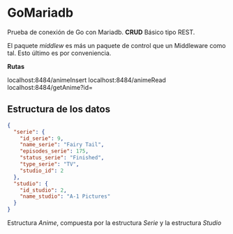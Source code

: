# GoMariadb

Prueba de conexión de Go con Mariadb.
**CRUD** Básico tipo REST.

El paquete *middlew* es más un paquete de control que un Middleware como tal. Esto último es por conveniencia.

**Rutas**

localhost:8484/animeInsert 
localhost:8484/animeRead
localhost:8484/getAnime?id=

## Estructura de los datos

```json
{
  "serie": {
    "id_serie": 9,
    "name_serie": "Fairy Tail",
    "episodes_serie": 175,
    "status_serie": "Finished",
    "type_serie": "TV",
    "studio_id": 2
  },
  "studio": {
    "id_studio": 2,
    "name_studio": "A-1 Pictures"
  }
}
```

Estructura *Anime*, compuesta por la estructura *Serie* y la estructura *Studio*